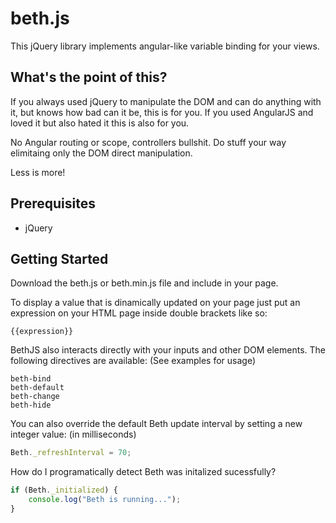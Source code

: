 # beth.js
This jQuery library implements angular-like variable binding for your views.

## What's the point of this?
If you always used jQuery to manipulate the DOM and can do anything with it, but knows how bad can it be, this is for you.
If you used AngularJS and loved it but also hated it this is also for you.

No Angular routing or scope, controllers bullshit. Do stuff your way elimitaing only the DOM direct manipulation.

Less is more!

## Prerequisites
- jQuery

## Getting Started
Download the beth.js or beth.min.js file and include in your page. 

To display a value that is dinamically updated on your page just put an expression on your HTML page inside double brackets like so:
```
{{expression}}
```

BethJS also interacts directly with your inputs and other DOM elements.
The following directives are available: (See examples for usage)
```
beth-bind
beth-default
beth-change
beth-hide
```

You can also override the default Beth update interval by setting a new integer value: (in milliseconds)
```javascript
Beth._refreshInterval = 70;
```

How do I programatically detect Beth was initalized sucessfully?
```javascript
if (Beth._initialized) {
	console.log("Beth is running...");
}
```